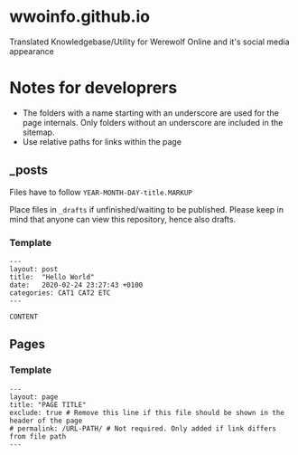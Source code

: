 # wwoinfo.github.io
Translated Knowledgebase/Utility for Werewolf Online and it's social media appearance

# Notes for developrers

+ The folders with a name starting with an underscore are used for the page internals. Only folders without an underscore are included in the sitemap.
+ Use relative paths for links within the page

## _posts
Files have to follow `YEAR-MONTH-DAY-title.MARKUP`

Place files in `_drafts` if unfinished/waiting to be published. Please keep in mind that anyone can view this repository, hence also drafts.

### Template

```
---
layout: post
title:  "Hello World"
date:   2020-02-24 23:27:43 +0100
categories: CAT1 CAT2 ETC
---

CONTENT
```

## Pages

### Template

```
---
layout: page
title: "PAGE TITLE"
exclude: true # Remove this line if this file should be shown in the header of the page
# permalink: /URL-PATH/ # Not required. Only added if link differs from file path
---
```